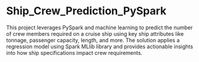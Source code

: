 # Ship_Crew_Prediction_PySpark
This project leverages PySpark and machine learning to predict the number of crew members required on a cruise ship using key ship attributes like tonnage, passenger capacity, length, and more. The solution applies a regression model using Spark MLlib library and provides actionable insights into how ship specifications impact crew requirements.
